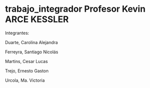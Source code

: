 # trabajo_integrador Profesor Kevin ARCE KESSLER
Integrantes:

Duarte, Carolina Alejandra 

Ferreyra, Santiago Nicolás 

Martins, Cesar Lucas 

Trejo, Ernesto Gaston 

Urcola, Ma. Victoria

